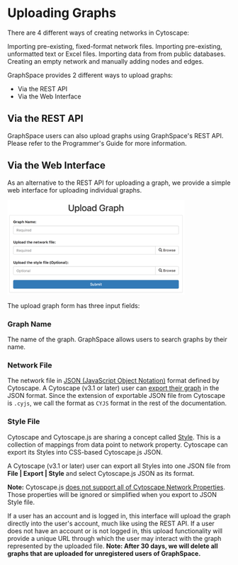 # Uploading Graphs

There are 4 different ways of creating networks in Cytoscape:

Importing pre-existing, fixed-format network files.
Importing pre-existing, unformatted text or Excel files.
Importing data from from public databases.
Creating an empty network and manually adding nodes and edges.

GraphSpace provides 2 different ways to upload graphs: 

- Via the REST API 
- Via the Web Interface

## Via the REST API

GraphSpace users can also upload graphs using GraphSpace's REST API. Please refer to the Programmer's Guide for more information.

## Via the Web Interface

As an alternative to the REST API for uploading a graph, we provide a simple web interface for uploading individual graphs. 

<a href="#graph-upload-form">
<img src="./_static/images/gs-screenshot-upload-graph-form.png" width="400", alt="Graph Upload Form" />
</a>

The upload graph form has three input fields:

### Graph Name 

The name of the graph. GraphSpace allows users to search graphs by their name.
### Network File 

The network file in [JSON (JavaScript Object Notation)](http://www.json.org/) format defined by Cytoscape. A Cytoscape (v3.1 or later) user can [export their graph](http://manual.cytoscape.org/en/stable/Cytoscape.js_and_Cytoscape.html#export-network-and-table-to-cytoscape-js) in the JSON format. Since the extension of exportable JSON file from Cytoscape is `.cyjs`, we call the format as `CYJS` format in the rest of the documentation.


### Style File 

Cytoscape and Cytoscape.js are sharing a concept called [Style](http://manual.cytoscape.org/en/stable/Cytoscape.js_and_Cytoscape.html#export-styles-to-cytoscape-js). This is a collection of mappings from data point to network property. Cytoscape can export its Styles into CSS-based Cytoscape.js JSON. 

A Cytoscape (v3.1 or later) user can export all Styles into one JSON file from **File | Export | Style** and select Cytoscape.js JSON as its format.

**Note:** Cytoscape.js [does not support all of Cytoscape Network Properties](
http://manual.cytoscape.org/en/stable/Cytoscape.js_and_Cytoscape.html#limitations). Those properties will be ignored or simplified when you export to JSON Style file.


If a user has an account and is logged in, this interface will upload the graph directly into the user's account, much like using the REST API. If a user does not have an account or is not logged in, this upload functionality will provide a unique URL through which the user may interact with the graph represented by the uploaded file. **Note: After 30 days, we will delete all graphs that are uploaded for unregistered users of GraphSpace.**

